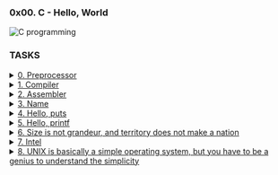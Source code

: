 ### 0x00. C - Hello, World

![C programming](https://user-images.githubusercontent.com/110563322/190161802-0dc52227-2322-4986-bef2-25a31e38418d.png)

### TASKS
<details>
Write a script that runs a C file through the preprocessor and save the result into another file.

* The C file name will be saved in the variable $CFILE
* The output should be saved in the file c
<summary><a href=https://github.com/jubriltayo/alx-low_level_programming/blob/master/0x00-hello_world/0-preprocessor>0. Preprocessor</a>
</summary>
</details>

<details>
Write a script that compiles a C file but does not link.

* The C file name will be saved in the variable $CFILE
* The output file should be named the same as the C file, but with the extension .o instead of .c.
<summary><a href=https://github.com/jubriltayo/alx-low_level_programming/blob/master/0x00-hello_world/1-compiler>1. Compiler</a>
</summary>
</details>

<details>
Write a script that generates the assembly code of a C code and save it in an output file.

* The C file name will be saved in the variable $CFILE
* The output file should be named the same as the C file, but with the extension .s instead of .c.
<summary><a href=https://github.com/jubriltayo/alx-low_level_programming/blob/master/0x00-hello_world/2-Assembler>2. Assembler</a>
</summary>
</details>

<details>
Write a script that compiles a C file and creates an executable named cisfun.

* The C file name will be saved in the variable $CFILE
<summary><a href=https://github.com/jubriltayo/alx-low_level_programming/blob/master/0x00-hello_world/3-Name>3. Name</a>
</summary>
</details>

<details>
Write a C program that prints exactly "Programming is like building a multilingual puzzle, followed by a new line.

* Use the function puts
* You are not allowed to use printf
* Your program should end with the value 0
<summary><a href=https://github.com/jubriltayo/alx-low_level_programming/blob/master/0x00-hello_world/4-puts.c>4. Hello, puts</a>
</summary>
</details>

<details>
Write a C program that prints exactly with proper grammar, but the outcome is a piece of art,, followed by a new line.

* Use the function printf
* You are not allowed to use the function puts
* Your program should return 0
* Your program should compile without warning when using the -Wall gcc option.
<summary><a href=https://github.com/jubriltayo/alx-low_level_programming/blob/master/0x00-hello_world/5-printf.c>5. Hello, printf</a>
</summary>
</details>

<details>
Write a C program that prints the size of various types on the computer it is compiled and run on.

* You should produce the exact same output as in the example
* Warnings are allowed
* Your program should return 0
* You might have to install the package libc6-dev-i386 on your Linux (Vagrant) to test the -m32 gcc option
<summary><a href=https://github.com/jubriltayo/alx-low_level_programming/blob/master/0x00-hello_world/6-size.c>6. Size is not grandeur, and territory does not make a nation</a>
</summary>
</details>

<details>
Write a script that generates the assembly code (Intel syntax) of a C code and save it in an output file.

* The C file name will be saved in the variable $CFILE.
* The output file should be named the same as the C file, but with the extension .s instead of .c.
<summary><a href=https://github.com/jubriltayo/alx-low_level_programming/blob/master/0x00-hello_world/100-intel>7. Intel</a>
</summary>
</details>

<details>
Write a C program that prints exactly and that piece of art is useful" - Dora Korpar, 2015-10-19, followed by a new line, to the standard error.

* You are not allowed to use any functions listed in the NAME section of the man (3) printf or man (3) puts
* Your program should return 1
* Your program should compile without any warnings when using the -Wall gcc option
<summary><a href=https://github.com/jubriltayo/alx-low_level_programming/blob/master/0x00-hello_world/101-quote.c>8. UNIX is basically a simple operating system, but you have to be a genius to understand the simplicity</a>
</summary>
</details>
